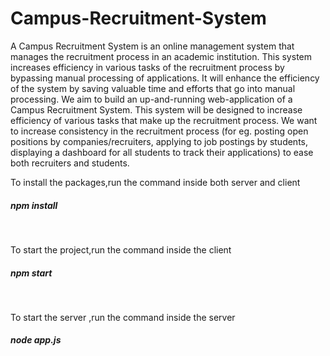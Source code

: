 # Campus-Recruitment-System
A Campus Recruitment System is an online management system that manages the recruitment process in an academic institution. 
This system increases efficiency in various tasks of the recruitment process by bypassing manual processing of applications. 
It will enhance the efficiency of the system by saving valuable time and efforts that go into manual processing.
We aim to build an up-and-running web-application of a Campus Recruitment System. This system will be designed to increase efficiency of various tasks that make up the recruitment process. We
want to increase consistency in the recruitment process (for eg. posting
open positions by companies/recruiters, applying to job postings by
students, displaying a dashboard for all students to track their
applications) to ease both recruiters and students.


To install the packages,run the command inside both server and client
<h5>npm install</h5><br />

To start the project,run the command inside the client
<h5>npm start</h5><br />

To start the server ,run the command inside the server
<h5>node app.js</h5>
